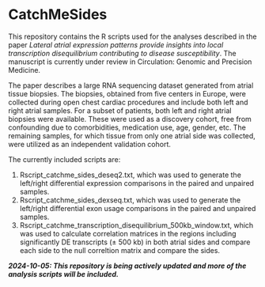 # CatchMeSides

This repository contains the R scripts used for the analyses described in the paper _Lateral atrial expression patterns provide insights into local transcription disequilibrium contributing to disease susceptibility_. The manuscript is currently under review in Circulation: Genomic and Precision Medicine.

The paper describes a large RNA sequencing dataset generated from atrial tissue biopsies. The biopsies, obtained from five centers in Europe, were collected during open chest cardiac procedures and include both left and right atrial samples. For a subset of patients, both left and right atrial biopsies were available. These were used as a discovery cohort, free from confounding due to comorbidities, medication use, age, gender, etc. The remaining samples, for which tissue from only one atrial side was collected, were utilized as an independent validation cohort.

The currently included scripts are:
1. Rscript_catchme_sides_deseq2.txt, which was used to generate the left/right differential expression comparisons in the paired and unpaired samples.
2. Rscript_catchme_sides_dexseq.txt, which was used to generate the left/right differential exon usage comparisons in the paired and unpaired samples.
3. Rscript_catchme_transcription_disequilibrium_500kb_window.txt, which was used to calculate correlation matrices in the regions including significantly DE transcripts (± 500 kb) in both atrial sides and compare each side to the null correltion matrix and compare the sides.

***2024-10-05: This repository is being actively updated and more of the analysis scripts will be included.***
